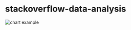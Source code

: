 # stackoverflow-data-analysis
![chart example](https://github.com/fcamgz/stackoverflow-data-analysis/new/main/stackoverflow-chart.jpg?raw=true)
